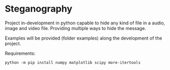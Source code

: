 # Steganography

Project in-development in python capable to hide any kind of file in a audio, image and video file. Providing multiple ways to hide the message.

Examples will be provided (folder examples) along the development of the project.

Requirements:
```
python -m pip install numpy matplotlib scipy more-itertools
```
